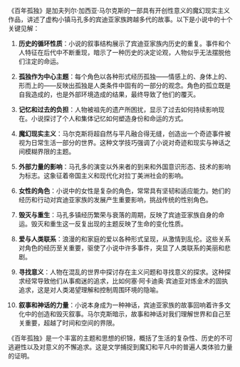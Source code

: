 《百年孤独》是加夫列尔·加西亚·马尔克斯的一部具有开创性意义的魔幻现实主义作品，讲述了虚构小镇马孔多的宾迪亚家族跨越多代的故事。以下是小说中的十个关键见解：

1. **历史的循环性质**：小说的叙事结构展示了宾迪亚家族内历史的重复。事件和个人特征在后代中不断重现，暗示了一种历史的决定论观，人物似乎无法摆脱他们注定的命运。

2. **孤独作为中心主题**：每个角色以各种形式经历孤独——情感上的、身体上的、形而上的——反映出孤独是人类条件中固有的一部分的观念。角色的孤立既是自我造成的，也是外部环境造成的结果，最终导致了他们的覆灭。

3. **记忆和过去的负担**：人物被祖先的遗产所困扰，显示了过去如何持续影响现在。小说探讨了个人和集体记忆如何塑造身份和命运的方式。

4. **魔幻现实主义**：马尔克斯将超自然与平凡融合得无缝，创造出一个奇迹事件被视为日常生活一部分的世界。这种文学技巧强调了小说对奇迹和现实与神话之间模糊界限的主题。

5. **外部力量的影响**：马孔多的演变以外来者的到来和外国意识形态、技术的影响为标志。这象征着帝国主义和现代化对拉丁美洲社会的影响。

6. **女性的角色**：小说中的女性是复杂的角色，常常具有坚韧和适应能力。她们的经历和行动对宾迪亚家族的发展产生重要影响，挑战传统的性别角色。

7. **毁灭与重生**：马孔多镇经历繁荣与衰落的周期，反映了宾迪亚家族自身的命运。毁灭和重生这一反复出现的主题反映了生命的变化性质。

8. **爱与人类联系**：浪漫的和家庭的爱以各种形式呈现，从激情到乱伦。这些关系对角色的经历至关重要，驱使了小说中许多事件，突显了人类联系的美丽和悲剧。

9. **寻找意义**：人物在混乱的世界中探讨存在主义问题和寻找意义的探求。这种探求经常导致他们从事痴迷的追求，比如何塞·阿卡迪奥·宾迪亚对炼金术的固执追求，这是对人类渴望理解和控制周围环境的隐喻。

10. **叙事和神话的力量**：小说本身成为一种神话，宾迪亚家族的故事回响着许多文化中的创造和毁灭叙事。马尔克斯暗示，故事和神话对我们理解世界和自己至关重要，超越了时间和空间的界限。

《百年孤独》是一个丰富的主题和思想的织锦，概括了生活的复杂性、历史的不可逃避性以及对意义的不懈追求。这是文学捕捉到魔幻和平凡中的普遍人类体验力量的证明。